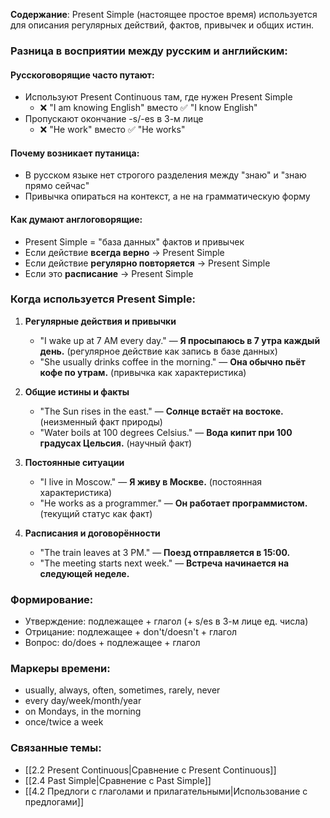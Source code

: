 **Содержание**: Present Simple (настоящее простое время) используется для описания регулярных действий, фактов, привычек и общих истин.

### Разница в восприятии между русским и английским:

#### Русскоговорящие часто путают:
- Используют Present Continuous там, где нужен Present Simple
  - ❌ "I am knowing English" вместо ✅ "I know English"
- Пропускают окончание -s/-es в 3-м лице
  - ❌ "He work" вместо ✅ "He works"

#### Почему возникает путаница:
- В русском языке нет строгого разделения между "знаю" и "знаю прямо сейчас"
- Привычка опираться на контекст, а не на грамматическую форму

#### Как думают англоговорящие:
- Present Simple = "база данных" фактов и привычек
- Если действие **всегда верно** → Present Simple
- Если действие **регулярно повторяется** → Present Simple
- Если это **расписание** → Present Simple

### Когда используется Present Simple:

1. **Регулярные действия и привычки**
   - "I wake up at 7 AM every day." — **Я просыпаюсь в 7 утра каждый день.** (регулярное действие как запись в базе данных)
   - "She usually drinks coffee in the morning." — **Она обычно пьёт кофе по утрам.** (привычка как характеристика)

2. **Общие истины и факты**
   - "The Sun rises in the east." — **Солнце встаёт на востоке.** (неизменный факт природы)
   - "Water boils at 100 degrees Celsius." — **Вода кипит при 100 градусах Цельсия.** (научный факт)

3. **Постоянные ситуации**
   - "I live in Moscow." — **Я живу в Москве.** (постоянная характеристика)
   - "He works as a programmer." — **Он работает программистом.** (текущий статус как факт)

4. **Расписания и договорённости**
   - "The train leaves at 3 PM." — **Поезд отправляется в 15:00.**
   - "The meeting starts next week." — **Встреча начинается на следующей неделе.**

### Формирование:
- Утверждение: подлежащее + глагол (+ s/es в 3-м лице ед. числа)
- Отрицание: подлежащее + don't/doesn't + глагол
- Вопрос: do/does + подлежащее + глагол

### Маркеры времени:
- usually, always, often, sometimes, rarely, never
- every day/week/month/year
- on Mondays, in the morning
- once/twice a week

### Связанные темы:
- [[2.2 Present Continuous|Сравнение с Present Continuous]]
- [[2.4 Past Simple|Сравнение с Past Simple]]
- [[4.2 Предлоги с глаголами и прилагательными|Использование с предлогами]] 